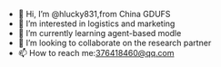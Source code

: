 - 👋 Hi, I’m @hlucky831,from China GDUFS 
- 👀 I’m interested in logistics and marketing
- 🌱 I’m currently learning agent-based modle
- 💞️ I’m looking to collaborate on the research partner
- 📫 How to reach me:376418460@qq.com

<!---
hlucky831/hlucky831 is a ✨ special ✨ repository because its `README.md` (this file) appears on your GitHub profile.
You can click the Preview link to take a look at your changes.
--->
